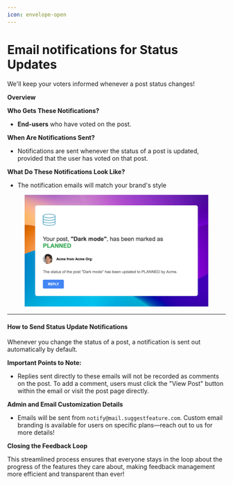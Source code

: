 ```yaml
---
icon: envelope-open
---
```


# Email notifications for Status Updates

We'll keep your voters informed whenever a post status changes!

**Overview**

**Who Gets These Notifications?**

* **End-users** who have voted on the post.

**When Are Notifications Sent?**

* Notifications are sent whenever the status of a post is updated, provided that the user has voted on that post.

**What Do These Notifications Look Like?**

* The notification emails will match your brand's style

<figure><img src="../../.gitbook/assets/image (2) (1).png" alt=""><figcaption></figcaption></figure>

***

#### How to Send Status Update Notifications

Whenever you change the status of a post, a notification is sent out automatically by default.

**Important Points to Note:**

* Replies sent directly to these emails will not be recorded as comments on the post. To add a comment, users must click the "View Post" button within the email or visit the post page directly.&#x20;

**Admin and Email Customization Details**

* Emails will be sent from `notify@mail.suggestfeature.com`. Custom email branding is available for users on specific plans—reach out to us for more details!

**Closing the Feedback Loop**

This streamlined process ensures that everyone stays in the loop about the progress of the features they care about, making feedback management more efficient and transparent than ever!
